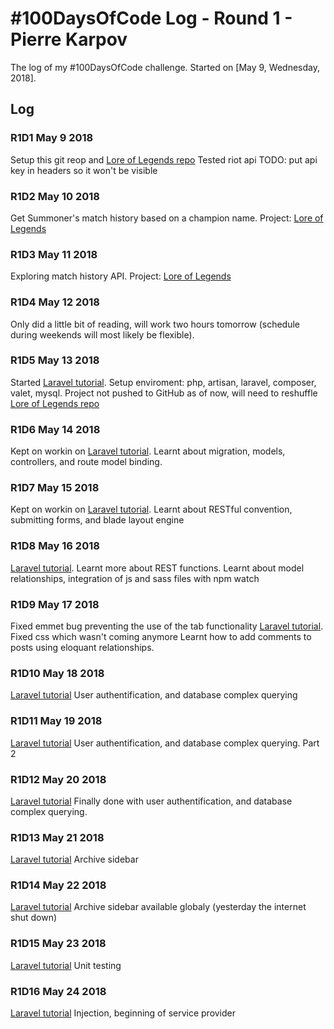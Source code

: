 # #100DaysOfCode Log - Round 1 - Pierre Karpov

The log of my #100DaysOfCode challenge. Started on [May 9, Wednesday, 2018].

## Log

### R1D1 May 9 2018
Setup this git reop and [Lore of Legends repo](https://github.com/pierrekarpov/LoreOfLegends)
Tested riot api
TODO: put api key in headers so it won't be visible

### R1D2 May 10 2018
Get Summoner's match history based on a champion name. Project: [Lore of Legends](https://github.com/pierrekarpov/LoreOfLegends)

### R1D3 May 11 2018
Exploring match history API. Project: [Lore of Legends](https://github.com/pierrekarpov/LoreOfLegends)

### R1D4 May 12 2018
Only did a little bit of reading, will work two hours tomorrow (schedule during weekends will most likely be flexible).

### R1D5 May 13 2018
Started [Laravel tutorial](https://laracasts.com/series/laravel-from-scratch-2017/). Setup enviroment: php, artisan, laravel, composer, valet, mysql.
Project not pushed to GitHub as of now, will need to reshuffle [Lore of Legends repo](https://github.com/pierrekarpov/LoreOfLegends)

### R1D6 May 14 2018
Kept on workin on  [Laravel tutorial](https://laracasts.com/series/laravel-from-scratch-2017/).
Learnt about migration, models, controllers, and route model binding.


### R1D7 May 15 2018
Kept on workin on  [Laravel tutorial](https://laracasts.com/series/laravel-from-scratch-2017/).
Learnt about RESTful convention, submitting forms, and blade layout engine

### R1D8 May 16 2018
[Laravel tutorial](https://laracasts.com/series/laravel-from-scratch-2017/).
Learnt more about REST functions. Learnt about model relationships, integration of js and sass files with npm watch

### R1D9 May 17 2018
Fixed emmet bug preventing the use of the tab functionality
[Laravel tutorial](https://laracasts.com/series/laravel-from-scratch-2017/).
Fixed css which wasn't coming anymore
Learnt how to add comments to posts using eloquant relationships.

### R1D10 May 18 2018
[Laravel tutorial](https://laracasts.com/series/laravel-from-scratch-2017/)
User authentification, and database complex querying

### R1D11 May 19 2018
[Laravel tutorial](https://laracasts.com/series/laravel-from-scratch-2017/)
User authentification, and database complex querying. Part 2

### R1D12 May 20 2018
[Laravel tutorial](https://laracasts.com/series/laravel-from-scratch-2017/)
Finally done with user authentification, and database complex querying.

### R1D13 May 21 2018
[Laravel tutorial](https://laracasts.com/series/laravel-from-scratch-2017/)
Archive sidebar


### R1D14 May 22 2018
[Laravel tutorial](https://laracasts.com/series/laravel-from-scratch-2017/)
Archive sidebar available globaly (yesterday the internet shut down)

### R1D15 May 23 2018
[Laravel tutorial](https://laracasts.com/series/laravel-from-scratch-2017/)
Unit testing

### R1D16 May 24 2018
[Laravel tutorial](https://laracasts.com/series/laravel-from-scratch-2017/)
Injection, beginning of service provider

